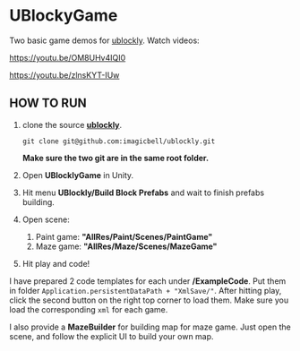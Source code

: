 # UBlockyGame

Two basic game demos for [ublockly](https://github.com/imagicbell/ublockly).
Watch videos:

https://youtu.be/OM8UHv4IQI0

https://youtu.be/zlnsKYT-IUw



## HOW TO RUN

1. clone the source **[ublockly](https://github.com/imagicbell/ublockly)**.

   ```
   git clone git@github.com:imagicbell/ublockly.git
   ```

   **Make sure the two git are in the same root folder.**

2. Open **UBlocklyGame** in Unity.

3. Hit menu **UBlockly/Build Block Prefabs** and wait to finish prefabs building.

4. Open scene:

   1. Paint game: **"AllRes/Paint/Scenes/PaintGame"**
   2. Maze game:  **"AllRes/Maze/Scenes/MazeGame"**

5. Hit play and code!

I have prepared 2 code templates for each under **/ExampleCode**. Put them in folder `Application.persistentDataPath + "XmlSave/"`. After hitting play, click the second button on the right top corner to load them. Make sure you load the corresponding `xml` for each game. 

I also provide a **MazeBuilder** for building map for maze game. Just open the scene, and follow the explicit UI to build your own map.

